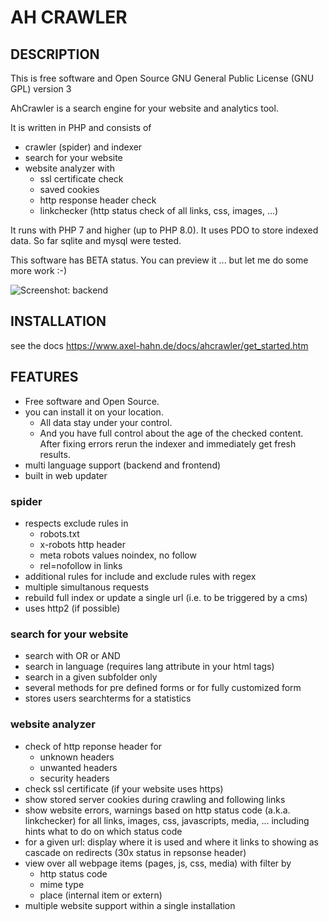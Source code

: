 
# AH CRAWLER #

## DESCRIPTION ## 

This is free software and Open Source 
GNU General Public License (GNU GPL) version 3

AhCrawler is a search engine for your website and analytics tool.

It is written in PHP and consists of
- crawler (spider) and indexer
- search for your website
- website analyzer with
  - ssl certificate check
  - saved cookies
  - http response header check
  - linkchecker (http status check of all links, css, images, ...)

It runs with PHP 7 and higher (up to PHP 8.0).
It uses PDO to store indexed data. So far sqlite and mysql were tested.

This software has BETA status.
You can preview it ... but let me do some more work :-)

![Screenshot: backend](https://www.axel-hahn.de/assets/projects/ahcrawler/03-analyse.png)


## INSTALLATION ##
see the docs https://www.axel-hahn.de/docs/ahcrawler/get_started.htm


## FEATURES ##

- Free software and Open Source.
- you can install it on your location. 
  - All data stay under your control. 
  - And you have full control about the age of the checked content. After fixing errors rerun the indexer and immediately get fresh results.
- multi language support (backend and frontend)
- built in web updater

### spider ###
- respects exclude rules in
  - robots.txt
  - x-robots http header
  - meta robots values noindex, no follow
  - rel=nofollow in links
- additional rules for include and exclude rules with regex
- multiple simultanous requests
- rebuild full index or update a single url (i.e. to be triggered by a cms)
- uses http2 (if possible)

### search for your website ###
- search with OR or AND
- search in language (requires lang attribute in your html tags)
- search in a given subfolder only
- several methods for pre defined forms or for fully customized form
- stores users searchterms for a statistics

### website analyzer ###
- check of http reponse header for 
  - unknown headers
  - unwanted headers
  - security headers
- check ssl certificate (if your website uses https)
- show stored server cookies during crawling and following links
- show website errors, warnings based on http status code (a.k.a. linkchecker)
  for all links, images, css, javascripts, media, ... including hints what to do on which status code
- for a given url: display where it is used and where it links to showing
  as cascade on redirects (30x status in repsonse header)
- view over all webpage items (pages, js, css, media) with filter by
  - http status code
  - mime type
  - place (internal item or extern)
- multiple website support within a single installation
